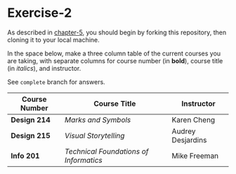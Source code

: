 # Exercise-2

As described in [chapter-5](https://info201-s17.github.io/book/introduction-to-git-and-github.html), you should begin by forking this repository, then cloning it to your local machine.

In the space below, make a three column table of the current courses you are taking, with separate columns for course number (in **bold**), course title (in _italics_), and instructor.

See `complete` branch for answers.

Course Number | Course Title | Instructor
--------------|--------------|------------
**Design 214** | _Marks and Symbols_ | Karen Cheng
**Design 215** | _Visual Storytelling_ | Audrey Desjardins
**Info 201** | _Technical Foundations of Informatics_ | Mike Freeman